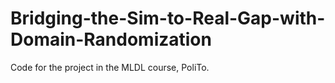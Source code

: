 # Bridging-the-Sim-to-Real-Gap-with-Domain-Randomization
Code for the project in the MLDL course, PoliTo.
